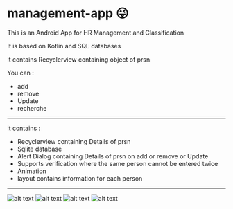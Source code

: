 # management-app 😜
This is an Android App for HR Management and Classification

It is based on Kotlin and SQL databases

it contains Recyclerview containing object of prsn

You can :

* add
* remove
* Update
* recherche
*************************
it contains :

* Recyclerview containing Details of prsn
* Sqlite database
* Alert Dialog containing Details of prsn on add or remove or Update
* Supports verification where the same person cannot be entered twice
* Animation
* layout contains information for each person
------------------------------
![alt text](https://github.com/mohprogrammer/management-app/blob/main/screen/screen-2.png)
![alt text](https://github.com/mohprogrammer/management-app/blob/main/screen/screen-0.png)
![alt text](https://github.com/mohprogrammer/management-app/blob/main/screen/screen-3.png)
![alt text](https://github.com/mohprogrammer/management-app/blob/main/screen/screen-1.png)
